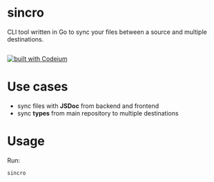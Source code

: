 # sincro

CLI tool written in Go to sync your files between a source and multiple destinations.

![]()

[![built with Codeium](https://codeium.com/badges/main)](https://codeium.com)

# Use cases

- sync files with **JSDoc** from backend and frontend
- sync **types** from main repository to multiple destinations


# Usage

Run:

```bash
sincro
```